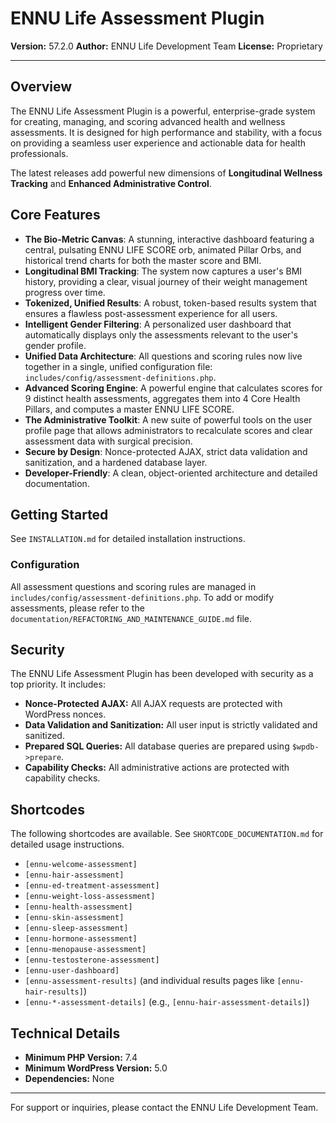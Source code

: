 # ENNU Life Assessment Plugin

**Version:** 57.2.0
**Author:** ENNU Life Development Team
**License:** Proprietary

---

## Overview

The ENNU Life Assessment Plugin is a powerful, enterprise-grade system for creating, managing, and scoring advanced health and wellness assessments. It is designed for high performance and stability, with a focus on providing a seamless user experience and actionable data for health professionals.

The latest releases add powerful new dimensions of **Longitudinal Wellness Tracking** and **Enhanced Administrative Control**.

## Core Features

*   **The Bio-Metric Canvas**: A stunning, interactive dashboard featuring a central, pulsating ENNU LIFE SCORE orb, animated Pillar Orbs, and historical trend charts for both the master score and BMI.
*   **Longitudinal BMI Tracking**: The system now captures a user's BMI history, providing a clear, visual journey of their weight management progress over time.
*   **Tokenized, Unified Results**: A robust, token-based results system that ensures a flawless post-assessment experience for all users.
*   **Intelligent Gender Filtering**: A personalized user dashboard that automatically displays only the assessments relevant to the user's gender profile.
*   **Unified Data Architecture**: All questions and scoring rules now live together in a single, unified configuration file: `includes/config/assessment-definitions.php`.
*   **Advanced Scoring Engine**: A powerful engine that calculates scores for 9 distinct health assessments, aggregates them into 4 Core Health Pillars, and computes a master ENNU LIFE SCORE.
*   **The Administrative Toolkit**: A new suite of powerful tools on the user profile page that allows administrators to recalculate scores and clear assessment data with surgical precision.
*   **Secure by Design**: Nonce-protected AJAX, strict data validation and sanitization, and a hardened database layer.
*   **Developer-Friendly**: A clean, object-oriented architecture and detailed documentation.

## Getting Started

See `INSTALLATION.md` for detailed installation instructions.

### Configuration

All assessment questions and scoring rules are managed in `includes/config/assessment-definitions.php`. To add or modify assessments, please refer to the `documentation/REFACTORING_AND_MAINTENANCE_GUIDE.md` file.

## Security

The ENNU Life Assessment Plugin has been developed with security as a top priority. It includes:
*   **Nonce-Protected AJAX:** All AJAX requests are protected with WordPress nonces.
*   **Data Validation and Sanitization:** All user input is strictly validated and sanitized.
*   **Prepared SQL Queries:** All database queries are prepared using `$wpdb->prepare`.
*   **Capability Checks:** All administrative actions are protected with capability checks.

## Shortcodes

The following shortcodes are available. See `SHORTCODE_DOCUMENTATION.md` for detailed usage instructions.

*   `[ennu-welcome-assessment]`
*   `[ennu-hair-assessment]`
*   `[ennu-ed-treatment-assessment]`
*   `[ennu-weight-loss-assessment]`
*   `[ennu-health-assessment]`
*   `[ennu-skin-assessment]`
*   `[ennu-sleep-assessment]`
*   `[ennu-hormone-assessment]`
*   `[ennu-menopause-assessment]`
*   `[ennu-testosterone-assessment]`
*   `[ennu-user-dashboard]`
*   `[ennu-assessment-results]` (and individual results pages like `[ennu-hair-results]`)
*   `[ennu-*-assessment-details]` (e.g., `[ennu-hair-assessment-details]`)

## Technical Details

- **Minimum PHP Version:** 7.4
- **Minimum WordPress Version:** 5.0
- **Dependencies:** None

---
For support or inquiries, please contact the ENNU Life Development Team.

